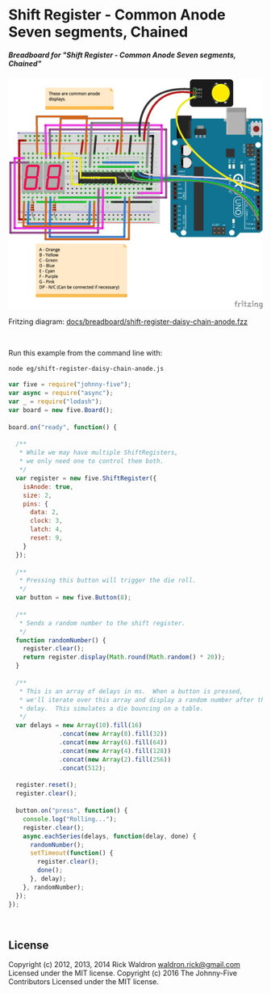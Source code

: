 <!--remove-start-->

# Shift Register - Common Anode Seven segments, Chained

<!--remove-end-->






##### Breadboard for "Shift Register - Common Anode Seven segments, Chained"



![docs/breadboard/shift-register-daisy-chain-anode.png](breadboard/shift-register-daisy-chain-anode.png)<br>

Fritzing diagram: [docs/breadboard/shift-register-daisy-chain-anode.fzz](breadboard/shift-register-daisy-chain-anode.fzz)

&nbsp;




Run this example from the command line with:
```bash
node eg/shift-register-daisy-chain-anode.js
```


```javascript
var five = require("johnny-five");
var async = require("async");
var _ = require("lodash");
var board = new five.Board();

board.on("ready", function() {

  /**
   * While we may have multiple ShiftRegisters,
   * we only need one to control them both.
   */
  var register = new five.ShiftRegister({
    isAnode: true,
    size: 2,
    pins: {
      data: 2,
      clock: 3,
      latch: 4,
      reset: 9,
    }
  });

  /**
   * Pressing this button will trigger the die roll.
   */
  var button = new five.Button(8);

  /**
   * Sends a random number to the shift register.
   */
  function randomNumber() {
    register.clear();
    return register.display(Math.round(Math.random() * 20));
  }

  /**
   * This is an array of delays in ms.  When a button is pressed,
   * we'll iterate over this array and display a random number after the
   * delay.  This simulates a die bouncing on a table.
   */
  var delays = new Array(10).fill(16)
              .concat(new Array(8).fill(32))
              .concat(new Array(6).fill(64))
              .concat(new Array(4).fill(128))
              .concat(new Array(2).fill(256))
              .concat(512);

  register.reset();
  register.clear();

  button.on("press", function() {
    console.log("Rolling...");
    register.clear();
    async.eachSeries(delays, function(delay, done) {
      randomNumber();
      setTimeout(function() {
        register.clear();
        done();
      }, delay);
    }, randomNumber);
  });
});

```








&nbsp;

<!--remove-start-->

## License
Copyright (c) 2012, 2013, 2014 Rick Waldron <waldron.rick@gmail.com>
Licensed under the MIT license.
Copyright (c) 2016 The Johnny-Five Contributors
Licensed under the MIT license.

<!--remove-end-->
